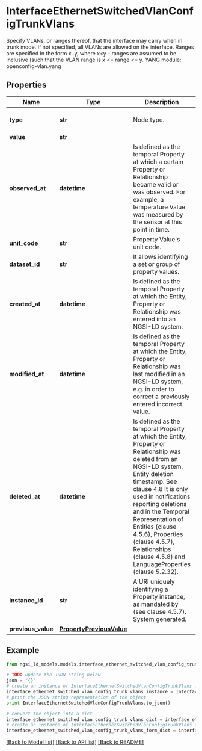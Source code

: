 # InterfaceEthernetSwitchedVlanConfigTrunkVlans

Specify VLANs, or ranges thereof, that the interface may carry when in trunk mode. If not specified, all VLANs are allowed on the interface. Ranges are specified in the form x..y, where x<y - ranges are assumed to be inclusive (such that the VLAN range is x <= range <= y.  YANG module: openconfig-vlan.yang 

## Properties

Name | Type | Description | Notes
------------ | ------------- | ------------- | -------------
**type** | **str** | Node type.  | [optional] [default to 'Property']
**value** | **str** |  | 
**observed_at** | **datetime** | Is defined as the temporal Property at which a certain Property or Relationship became valid or was observed. For example, a temperature Value was measured by the sensor at this point in time.  | [optional] 
**unit_code** | **str** | Property Value&#39;s unit code.  | [optional] 
**dataset_id** | **str** | It allows identifying a set or group of property values.  | [optional] 
**created_at** | **datetime** | Is defined as the temporal Property at which the Entity, Property or Relationship was entered into an NGSI-LD system.  | [optional] [readonly] 
**modified_at** | **datetime** | Is defined as the temporal Property at which the Entity, Property or Relationship was last modified in an NGSI-LD system, e.g. in order to correct a previously entered incorrect value.  | [optional] [readonly] 
**deleted_at** | **datetime** | Is defined as the temporal Property at which the Entity, Property or Relationship was deleted from an NGSI-LD system.  Entity deletion timestamp. See clause 4.8 It is only used in notifications reporting deletions and in the Temporal Representation of Entities (clause 4.5.6), Properties (clause 4.5.7), Relationships (clause 4.5.8) and LanguageProperties (clause 5.2.32).  | [optional] [readonly] 
**instance_id** | **str** | A URI uniquely identifying a Property instance, as mandated by (see clause 4.5.7). System generated.  | [optional] [readonly] 
**previous_value** | [**PropertyPreviousValue**](PropertyPreviousValue.md) |  | [optional] 

## Example

```python
from ngsi_ld_models.models.interface_ethernet_switched_vlan_config_trunk_vlans import InterfaceEthernetSwitchedVlanConfigTrunkVlans

# TODO update the JSON string below
json = "{}"
# create an instance of InterfaceEthernetSwitchedVlanConfigTrunkVlans from a JSON string
interface_ethernet_switched_vlan_config_trunk_vlans_instance = InterfaceEthernetSwitchedVlanConfigTrunkVlans.from_json(json)
# print the JSON string representation of the object
print InterfaceEthernetSwitchedVlanConfigTrunkVlans.to_json()

# convert the object into a dict
interface_ethernet_switched_vlan_config_trunk_vlans_dict = interface_ethernet_switched_vlan_config_trunk_vlans_instance.to_dict()
# create an instance of InterfaceEthernetSwitchedVlanConfigTrunkVlans from a dict
interface_ethernet_switched_vlan_config_trunk_vlans_form_dict = interface_ethernet_switched_vlan_config_trunk_vlans.from_dict(interface_ethernet_switched_vlan_config_trunk_vlans_dict)
```
[[Back to Model list]](../README.md#documentation-for-models) [[Back to API list]](../README.md#documentation-for-api-endpoints) [[Back to README]](../README.md)


